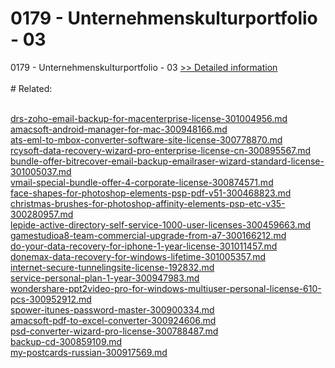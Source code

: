 # 0179 - Unternehmenskulturportfolio - 03
0179 - Unternehmenskulturportfolio - 03
[>> Detailed information](https://secure.shareit.com/shareit/product.html?productid=301007766&affiliateid=200057808)<br/><br/># Related:

<br />[drs-zoho-email-backup-for-macenterprise-license-301004956.md](https://github.com/downloadplanet/downloadplanet/blob/main/drs-zoho-email-backup-for-macenterprise-license-301004956.md)<br />[amacsoft-android-manager-for-mac-300948166.md](https://github.com/downloadplanet/downloadplanet/blob/main/amacsoft-android-manager-for-mac-300948166.md)<br />[ats-eml-to-mbox-converter-software-site-license-300778870.md](https://github.com/downloadplanet/downloadplanet/blob/main/ats-eml-to-mbox-converter-software-site-license-300778870.md)<br />[rcysoft-data-recovery-wizard-pro-enterprise-license-cn-300895567.md](https://github.com/downloadplanet/downloadplanet/blob/main/rcysoft-data-recovery-wizard-pro-enterprise-license-cn-300895567.md)<br />[bundle-offer-bitrecover-email-backup-emailraser-wizard-standard-license-301005037.md](https://github.com/downloadplanet/downloadplanet/blob/main/bundle-offer-bitrecover-email-backup-emailraser-wizard-standard-license-301005037.md)<br />[vmail-special-bundle-offer-4-corporate-license-300874571.md](https://github.com/downloadplanet/downloadplanet/blob/main/vmail-special-bundle-offer-4-corporate-license-300874571.md)<br />[face-shapes-for-photoshop-elements-psp-pdf-v51-300468823.md](https://github.com/downloadplanet/downloadplanet/blob/main/face-shapes-for-photoshop-elements-psp-pdf-v51-300468823.md)<br />[christmas-brushes-for-photoshop-affinity-elements-psp-etc-v35-300280957.md](https://github.com/downloadplanet/downloadplanet/blob/main/christmas-brushes-for-photoshop-affinity-elements-psp-etc-v35-300280957.md)<br />[lepide-active-directory-self-service-1000-user-licenses-300459663.md](https://github.com/downloadplanet/downloadplanet/blob/main/lepide-active-directory-self-service-1000-user-licenses-300459663.md)<br />[gamestudioa8-team-commercial-upgrade-from-a7-300166212.md](https://github.com/downloadplanet/downloadplanet/blob/main/gamestudioa8-team-commercial-upgrade-from-a7-300166212.md)<br />[do-your-data-recovery-for-iphone-1-year-license-301011457.md](https://github.com/downloadplanet/downloadplanet/blob/main/do-your-data-recovery-for-iphone-1-year-license-301011457.md)<br />[donemax-data-recovery-for-windows-lifetime-301005357.md](https://github.com/downloadplanet/downloadplanet/blob/main/donemax-data-recovery-for-windows-lifetime-301005357.md)<br />[internet-secure-tunnelingsite-license-192832.md](https://github.com/downloadplanet/downloadplanet/blob/main/internet-secure-tunnelingsite-license-192832.md)<br />[service-personal-plan-1-year-300947983.md](https://github.com/downloadplanet/downloadplanet/blob/main/service-personal-plan-1-year-300947983.md)<br />[wondershare-ppt2video-pro-for-windows-multiuser-personal-license-610-pcs-300952912.md](https://github.com/downloadplanet/downloadplanet/blob/main/wondershare-ppt2video-pro-for-windows-multiuser-personal-license-610-pcs-300952912.md)<br />[spower-itunes-password-master-300900334.md](https://github.com/downloadplanet/downloadplanet/blob/main/spower-itunes-password-master-300900334.md)<br />[amacsoft-pdf-to-excel-converter-300924606.md](https://github.com/downloadplanet/downloadplanet/blob/main/amacsoft-pdf-to-excel-converter-300924606.md)<br />[psd-converter-wizard-pro-license-300788487.md](https://github.com/downloadplanet/downloadplanet/blob/main/psd-converter-wizard-pro-license-300788487.md)<br />[backup-cd-300859109.md](https://github.com/downloadplanet/downloadplanet/blob/main/backup-cd-300859109.md)<br />[my-postcards-russian-300917569.md](https://github.com/downloadplanet/downloadplanet/blob/main/my-postcards-russian-300917569.md)